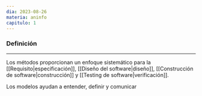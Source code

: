 ```yaml
---
dia: 2023-08-26
materia: aninfo
capitulo: 1
---
```

### Definición
---
Los métodos proporcionan un enfoque sistemático para la [[Requisito|especificación]], [[Diseño del software|diseño]], [[Construcción de software|construcción]] y [[Testing de software|verificación]].

Los modelos ayudan a entender, definir y comunicar